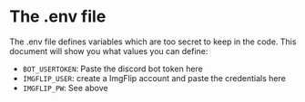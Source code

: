 # The .env file

The .env file defines variables which are too secret to keep in the code. This document will show you what values you can define:

* `BOT_USERTOKEN`: Paste the discord bot token here
* `IMGFLIP_USER`: create a ImgFlip account and paste the credentials here
* `IMGFLIP_PW`: See above